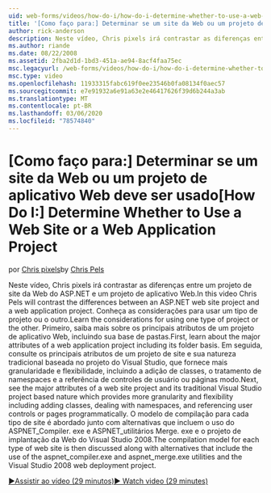 ```yaml
---
uid: web-forms/videos/how-do-i/how-do-i-determine-whether-to-use-a-web-site-or-a-web-application-project
title: '[Como faço para:] Determinar se um site da Web ou um projeto de aplicativo Web deve ser usado | Microsoft Docs'
author: rick-anderson
description: Neste vídeo, Chris pixels irá contrastar as diferenças entre um projeto de site da Web do ASP.NET e um projeto de aplicativo Web. Conheça as considerações para usar...
ms.author: riande
ms.date: 08/22/2008
ms.assetid: 2fba2d1d-1bd3-451a-ae94-8acf4faa75ec
msc.legacyurl: /web-forms/videos/how-do-i/how-do-i-determine-whether-to-use-a-web-site-or-a-web-application-project
msc.type: video
ms.openlocfilehash: 11933315fabc619f0ee23546b0fa08134f0aec57
ms.sourcegitcommit: e7e91932a6e91a63e2e46417626f39d6b244a3ab
ms.translationtype: MT
ms.contentlocale: pt-BR
ms.lasthandoff: 03/06/2020
ms.locfileid: "78574840"
---
```

# <a name="how-do-i-determine-whether-to-use-a-web-site-or-a-web-application-project"></a><span data-ttu-id="5662f-104">[Como faço para:] Determinar se um site da Web ou um projeto de aplicativo Web deve ser usado</span><span class="sxs-lookup"><span data-stu-id="5662f-104">[How Do I:] Determine Whether to Use a Web Site or a Web Application Project</span></span>

<span data-ttu-id="5662f-105">por [Chris pixels](https://twitter.com/chrispels)</span><span class="sxs-lookup"><span data-stu-id="5662f-105">by [Chris Pels](https://twitter.com/chrispels)</span></span>

<span data-ttu-id="5662f-106">Neste vídeo, Chris pixels irá contrastar as diferenças entre um projeto de site da Web do ASP.NET e um projeto de aplicativo Web.</span><span class="sxs-lookup"><span data-stu-id="5662f-106">In this video Chris Pels will contrast the differences between an ASP.NET web site project and a web application project.</span></span> <span data-ttu-id="5662f-107">Conheça as considerações para usar um tipo de projeto ou o outro.</span><span class="sxs-lookup"><span data-stu-id="5662f-107">Learn the considerations for using one type of project or the other.</span></span> <span data-ttu-id="5662f-108">Primeiro, saiba mais sobre os principais atributos de um projeto de aplicativo Web, incluindo sua base de pastas.</span><span class="sxs-lookup"><span data-stu-id="5662f-108">First, learn about the major attributes of a web application project including its folder basis.</span></span> <span data-ttu-id="5662f-109">Em seguida, consulte os principais atributos de um projeto de site e sua natureza tradicional baseada no projeto do Visual Studio, que fornece mais granularidade e flexibilidade, incluindo a adição de classes, o tratamento de namespaces e a referência de controles de usuário ou páginas modo.</span><span class="sxs-lookup"><span data-stu-id="5662f-109">Next, see the major attributes of a web site project and its traditional Visual Studio project based nature which provides more granularity and flexibility including adding classes, dealing with namespaces, and referencing user controls or pages programmatically.</span></span> <span data-ttu-id="5662f-110">O modelo de compilação para cada tipo de site é abordado junto com alternativas que incluem o uso do ASPNET\_Compiler. exe e ASPNET\_utilitários Merge. exe e o projeto de implantação da Web do Visual Studio 2008.</span><span class="sxs-lookup"><span data-stu-id="5662f-110">The compilation model for each type of web site is then discussed along with alternatives that include the use of the aspnet\_compiler.exe and aspnet\_merge.exe utilities and the Visual Studio 2008 web deployment project.</span></span>

[<span data-ttu-id="5662f-111">&#9654;Assistir ao vídeo (29 minutos)</span><span class="sxs-lookup"><span data-stu-id="5662f-111">&#9654; Watch video (29 minutes)</span></span>](https://channel9.msdn.com/Blogs/ASP-NET-Site-Videos/how-do-i-determine-whether-to-use-a-web-site-or-a-web-application-project)
